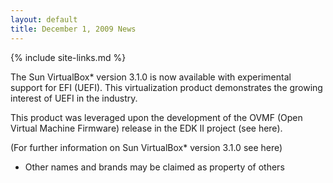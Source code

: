```yaml
---
layout: default
title: December 1, 2009 News
---
```

{% include site-links.md %}

The Sun VirtualBox* version 3.1.0 is now available with experimental support for EFI (UEFI).   This virtualization product demonstrates the growing interest of UEFI in the industry. 

This product was leveraged upon the development of the OVMF (Open Virtual Machine Firmware) release in the EDK II project (see here).

(For further information on Sun VirtualBox* version 3.1.0 see here)

* Other names and brands may be claimed as property of others